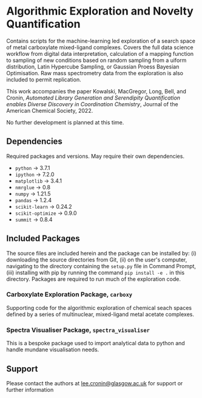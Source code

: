 # Algorithmic Exploration and Novelty Quantification

Contains scripts for the machine-learning led exploration of a search space of metal carboxylate mixed-ligand complexes. Covers the full data science workflow from digital data interpretation, calculation of a mapping function to sampling of new conditions based on random sampling from a uiform distribution, Latin Hypercube Sampling, or Gaussian Proess Bayesian Optimisation. Raw mass spectrometry data from the exploration is also included to permit replication. 

This work accompanies the paper Kowalski, MacGregor, Long, Bell, and Cronin, *Automated Library Generation and Serendipity Quantification enables Diverse Discovery in Coordination Chemistry*, Journal of the American Chemical Society, 2022.

No further development is planned at this time.

## Dependencies

Required packages and versions. May require their own dependencies.
* ```python``` -> 3.7.1
* ```ipython``` -> 7.2.0
* ```matplotlib``` -> 3.4.1
* ```nmrglue``` -> 0.8
* ```numpy``` -> 1.21.5
* ```pandas``` -> 1.2.4
* ```scikit-learn``` -> 0.24.2
* ```scikit-optimize``` -> 0.9.0
* ```summit``` -> 0.8.4

## Included Packages

The source files are included herein and the package can be installed by: (i) downloading the source directories from Git, (ii) on the user's computer, navigating to the directory containing the ```setup.py``` file in Command Prompt, (iii) installing with pip by running the command ```pip install -e .``` in this directory. Packages are required to run much of the exploration code.

### Carboxylate Exploration Package, ```carboxy```

Supporting code for the algorithmic exploration of chemical seach spaces defined by a series of multinuclear, mixed-ligand metal acetate complexes.

### Spectra Visualiser Package, ```spectra_visualiser```

This is a bespoke package used to import analytical data to python and handle mundane visualisation needs. 

## Support

Please contact the authors at lee.cronin@glasgow.ac.uk for support or further information
